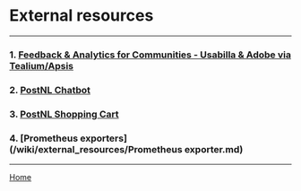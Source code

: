 # External resources

---

### 1. [Feedback & Analytics for Communities - Usabilla & Adobe via Tealium/Apsis](/wiki/external_resources/analytics.md)

### 2. [PostNL Chatbot](/wiki/external_resources/chatbot.md)

### 3. [PostNL Shopping Cart](/wiki/external_resources/shoppingcart.md)

### 4. [Prometheus exporters](/wiki/external_resources/Prometheus exporter.md)

---

[Home](/wiki/Home.md)
